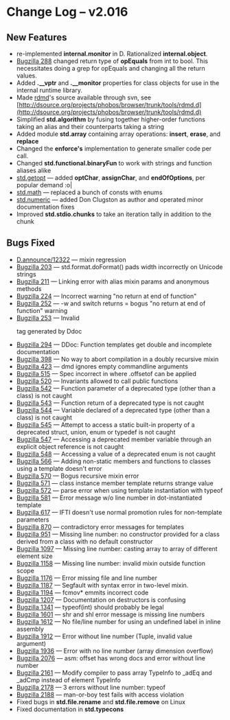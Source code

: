 <h1>Change Log &ndash; v2.016</h1>

<h2 id="new-features">New Features</h2>

* re-implemented **internal.monitor** in D. Rationalized **internal.object**.
* [Bugzilla 288](/bug/288) changed return type of **opEquals** from int to
  bool. This necessitates doing a grep for opEquals and changing all the
  return values.
* Added **.__vptr** and **.__monitor** properties for class objects for use
  in the internal runtime library.
* Made [rdmd](/rdmd)'s source available through svn, see
  [http://dsource.org/projects/phobos/browser/trunk/tools/rdmd.d](http://dsource.org/projects/phobos/browser/trunk/tools/rdmd.d)
* Simplified **std.algorithm** by fusing together higher-order functions
  taking an alias and their counterparts taking a string
* Added module **std.array** containing array operations: **insert**,
  **erase**, and **replace**
* Changed the **enforce's** implementation to generate smaller code per call.
* Changed **std.functional.binaryFun** to work with strings and function
  aliases alike
* [std.getopt](/phobos/std_getopt) &mdash; added **optChar**,
  **assignChar**, and **endOfOptions**, per popular demand :o|
* [std.math](/phobos/std_math) &mdash; replaced a bunch of consts with enums
* [std.numeric](/phobos/std_numeric) &mdash; added Don Clugston as author and
  operated minor documentation fixes
* Improved **std.stdio.chunks** to take an iteration tally in addition to the
  chunk

<h2 id="bugs-fixed">Bugs Fixed</h2>

* [D.announce/12322]() &mdash; mixin regression
* [Bugzilla 203](/bug/203) &mdash; std.format.doFormat() pads width incorrectly on Unicode strings
* [Bugzilla 211](/bug/211) &mdash; Linking error with alias mixin params and anonymous methods
* [Bugzilla 224](/bug/224) &mdash; Incorrect warning "no return at end of function"
* [Bugzilla 252](/bug/252) &mdash; -w and switch returns = bogus "no return at end of function" warning
* [Bugzilla 253](/bug/253) &mdash; Invalid <dl> tag generated by Ddoc
* [Bugzilla 294](/bug/294) &mdash; DDoc: Function templates get double and incomplete documentation
* [Bugzilla 398](/bug/398) &mdash; No way to abort compilation in a doubly recursive mixin
* [Bugzilla 423](/bug/423) &mdash; dmd ignores empty commandline arguments
* [Bugzilla 515](/bug/515) &mdash; Spec incorrect in where .offsetof can be applied
* [Bugzilla 520](/bug/520) &mdash; Invariants allowed to call public functions
* [Bugzilla 542](/bug/542) &mdash; Function parameter of a deprecated type (other than a class) is not caught
* [Bugzilla 543](/bug/543) &mdash; Function return of a deprecated type is not caught
* [Bugzilla 544](/bug/544) &mdash; Variable declared of a deprecated type (other than a class) is not caught
* [Bugzilla 545](/bug/545) &mdash; Attempt to access a static built-in property of a deprecated struct, union, enum or typedef is not caught
* [Bugzilla 547](/bug/547) &mdash; Accessing a deprecated member variable through an explicit object reference is not caught
* [Bugzilla 548](/bug/548) &mdash; Accessing a value of a deprecated enum is not caught
* [Bugzilla 566](/bug/566) &mdash; Adding non-static members and functions to classes using a template doesn't error
* [Bugzilla 570](/bug/570) &mdash; Bogus recursive mixin error
* [Bugzilla 571](/bug/571) &mdash; class instance member template returns strange value
* [Bugzilla 572](/bug/572) &mdash; parse error when using template instantiation with typeof
* [Bugzilla 581](/bug/581) &mdash; Error message w/o line number in dot-instantiated template
* [Bugzilla 617](/bug/617) &mdash; IFTI doesn't use normal promotion rules for non-template parameters
* [Bugzilla 870](/bug/870) &mdash; contradictory error messages for templates
* [Bugzilla 951](/bug/951) &mdash; Missing line number: no constructor provided for a class derived from a class with no default constructor
* [Bugzilla 1097](/bug/1097) &mdash; Missing line number: casting array to array of different element size
* [Bugzilla 1158](/bug/1158) &mdash; Missing line number: invalid mixin outside function scope
* [Bugzilla 1176](/bug/1176) &mdash; Error missing file and line number
* [Bugzilla 1187](/bug/1187) &mdash; Segfault with syntax error in two-level mixin.
* [Bugzilla 1194](/bug/1194) &mdash; fcmov* emmits incorrect code
* [Bugzilla 1207](/bug/1207) &mdash; Documentation on destructors is confusing
* [Bugzilla 1341](/bug/1341) &mdash; typeof(int) should probably be legal
* [Bugzilla 1601](/bug/1601) &mdash; shr and shl error message is missing line numbers
* [Bugzilla 1612](/bug/1612) &mdash; No file/line number for using an undefined label in inline assembly
* [Bugzilla 1912](/bug/1912) &mdash; Error without line number (Tuple, invalid value argument)
* [Bugzilla 1936](/bug/1936) &mdash; Error with no line number (array dimension overflow)
* [Bugzilla 2076](/bug/2076) &mdash; asm: offset has wrong docs and error without line number
* [Bugzilla 2161](/bug/2161) &mdash; Modify compiler to pass array TypeInfo to _adEq and _adCmp instead of element TypeInfo
* [Bugzilla 2178](/bug/2178) &mdash; 3 errors without line number: typeof
* [Bugzilla 2188](/bug/2188) &mdash; man-or-boy test fails with access violation
* Fixed bugs in **std.file.rename** and **std.file.remove** on Linux
* Fixed documentation in **std.typecons**
